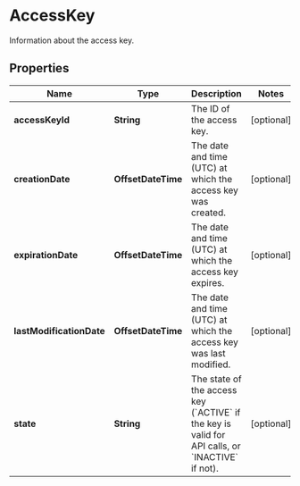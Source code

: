 

# AccessKey

Information about the access key.

## Properties

| Name | Type | Description | Notes |
|------------ | ------------- | ------------- | -------------|
|**accessKeyId** | **String** | The ID of the access key. |  [optional] |
|**creationDate** | **OffsetDateTime** | The date and time (UTC) at which the access key was created. |  [optional] |
|**expirationDate** | **OffsetDateTime** | The date and time (UTC) at which the access key expires. |  [optional] |
|**lastModificationDate** | **OffsetDateTime** | The date and time (UTC) at which the access key was last modified. |  [optional] |
|**state** | **String** | The state of the access key (&#x60;ACTIVE&#x60; if the key is valid for API calls, or &#x60;INACTIVE&#x60; if not). |  [optional] |



